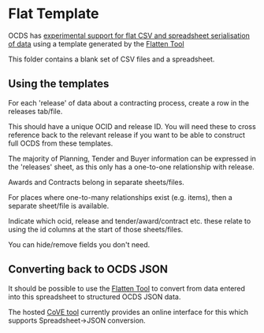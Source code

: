 # Flat Template

OCDS has [experimental support for flat CSV and spreadsheet serialisation of data](http://ocds.open-contracting.org/standard/r/1__0__0/en/key_concepts/serialization/#flat-csv-formats) using a template generated by the [Flatten Tool](https://github.com/OpenDataServices/flatten-tool)

This folder contains a blank set of CSV files and a spreadsheet.

## Using the templates

For each 'release' of data about a contracting process, create a row in the releases tab/file.

This should have a unique OCID and release ID. You will need these to cross reference back to the relevant release if you want to be able to construct full OCDS from these templates.

The majority of Planning, Tender and Buyer information can be expressed in the 'releases' sheet, as this only has a one-to-one relationship with release.

Awards and Contracts belong in separate sheets/files.

For places where one-to-many relationships exist (e.g. items), then a separate sheet/file is available.

Indicate which ocid, release and tender/award/contract etc. these relate to using the id columns at the start of those sheets/files.

You can hide/remove fields you don't need.

## Converting back to OCDS JSON

It should be possible to use the [Flatten Tool](https://github.com/OpenDataServices/flatten-tool) to convert from data entered into this spreadsheet to structured OCDS JSON data.

The hosted [CoVE tool](http://cove.opendataservices.coop/ocds/) currently provides an online interface for this which supports Spreadsheet->JSON conversion.